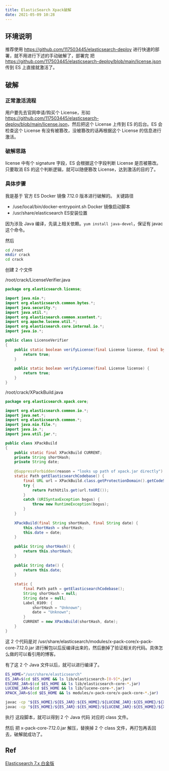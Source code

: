 ```yaml
---
title: ElasticSearch Xpack破解
date: 2021-05-09 10:28
---
```


## 环境说明

推荐使用 <https://github.com/117503445/elasticsearch-deploy> 进行快速的部署，就不用进行下述的手动破解了，部署完 把 <https://github.com/117503445/elasticsearch-deploy/blob/main/license.json> 传到 ES 上直接就激活了。

## 破解

### 正常激活流程

用户要先去官网申请/购买个 License，形如 <https://github.com/117503445/elasticsearch-deploy/blob/main/license.json>，然后把这个 License 上传到 ES 的后台。ES 会检查这个 License 有没有被篡改，没被篡改的话再根据这个 License 的信息进行激活。

### 破解思路

license 中有个 signature 字段，ES 会根据这个字段判断 License 是否被篡改。只要取消 ES 的这个判断逻辑，就可以随便篡改 License，达到激活的目的了。

### 具体步骤

我是基于 官方 ES Docker 镜像 7.12.0 版本进行破解的。
关键路径

- /use/local/bin/docker-entrypoint.sh Docker 镜像启动脚本
- /usr/share/elasticsearch ES安装位置

因为涉及 Java 编译，先装上相关依赖。`yum install java-devel`，保证有 javac 这个命令。

然后

```bash
cd /root
mkdir crack
cd crack
```

创建 2 个文件

/root/crack/LicenseVerifier.java

```java
package org.elasticsearch.license;

import java.nio.*;
import org.elasticsearch.common.bytes.*;
import java.security.*;
import java.util.*;
import org.elasticsearch.common.xcontent.*;
import org.apache.lucene.util.*;
import org.elasticsearch.core.internal.io.*;
import java.io.*;

public class LicenseVerifier
{
    public static boolean verifyLicense(final License license, final byte[] publicKeyData) {
        return true;
    }
    
    public static boolean verifyLicense(final License license) {
        return true;
    }
}
```

/root/crack/XPackBuild.java

```java
package org.elasticsearch.xpack.core;

import org.elasticsearch.common.io.*;
import java.net.*;
import org.elasticsearch.common.*;
import java.nio.file.*;
import java.io.*;
import java.util.jar.*;

public class XPackBuild
{
    public static final XPackBuild CURRENT;
    private String shortHash;
    private String date;
    
    @SuppressForbidden(reason = "looks up path of xpack.jar directly")
    static Path getElasticsearchCodebase() {
        final URL url = XPackBuild.class.getProtectionDomain().getCodeSource().getLocation();
        try {
            return PathUtils.get(url.toURI());
        }
        catch (URISyntaxException bogus) {
            throw new RuntimeException(bogus);
        }
    }
    
    XPackBuild(final String shortHash, final String date) {
        this.shortHash = shortHash;
        this.date = date;
    }
    
    public String shortHash() {
        return this.shortHash;
    }
    
    public String date() {
        return this.date;
    }
    
    static {
        final Path path = getElasticsearchCodebase();
        String shortHash = null;
        String date = null;
        Label_0109: {
            shortHash = "Unknown";
            date = "Unknown";
        }
        CURRENT = new XPackBuild(shortHash, date);
    }
}

```

这 2 个代码是对 /usr/share/elasticsearch/modules/x-pack-core/x-pack-core-7.12.0.jar 进行解包以后反编译出来的，然后删掉了验证相关的代码。具体怎么做的可以看引用的博客。

有了这 2 个 Java 文件以后，就可以进行编译了。

```sh
ES_HOME="/usr/share/elasticsearch"
ES_JAR=$(cd $ES_HOME && ls lib/elasticsearch-[0-9]*.jar)
ESCORE_JAR=$(cd $ES_HOME && ls lib/elasticsearch-core-*.jar)
LUCENE_JAR=$(cd $ES_HOME && ls lib/lucene-core-*.jar)
XPACK_JAR=$(cd $ES_HOME && ls modules/x-pack-core/x-pack-core-*.jar)

javac -cp "${ES_HOME}/${ES_JAR}:${ES_HOME}/${LUCENE_JAR}:${ES_HOME}/${XPACK_JAR}:${ES_HOME}/${ESCORE_JAR}" LicenseVerifier.java
javac -cp "${ES_HOME}/${ES_JAR}:${ES_HOME}/${LUCENE_JAR}:${ES_HOME}/${XPACK_JAR}:${ES_HOME}/${ESCORE_JAR}" XPackBuild.java
```

执行 这段脚本，就可以得到 2 个 Java 代码 对应的 class 文件。

然后 把 x-pack-core-7.12.0.jar 解压，替换掉 2 个 class 文件，再打包再丢回去，破解就成功了。

## Ref

[Elasticsearch 7.x 白金版](https://knner.wang/2019/11/29/elastic-7-platinum-crack.html)
